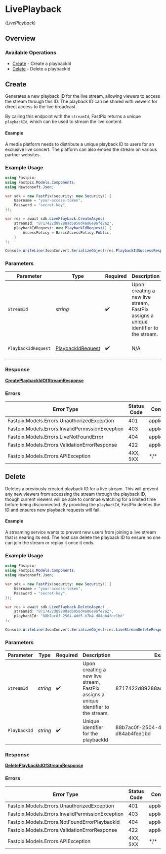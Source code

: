 # LivePlayback
(*LivePlayback*)

## Overview

### Available Operations

* [Create](#create) - Create a playbackId
* [Delete](#delete) - Delete a playbackId

## Create

Generates a new playback ID for the live stream, allowing viewers to access the stream through this ID. The playback ID can be shared with viewers for direct access to the live broadcast. 

  By calling this endpoint with the `streamId`, FastPix returns a unique `playbackId`, which can be used to stream the live content. 

  #### Example

  A media platform needs to distribute a unique playback ID to users for an exclusive live concert. The platform can also embed the stream on various partner websites.

### Example Usage

<!-- UsageSnippet language="csharp" operationID="create-playbackId-of-stream" method="post" path="/live/streams/{streamId}/playback-ids" -->
```csharp
using Fastpix;
using Fastpix.Models.Components;
using Newtonsoft.Json;

var sdk = new FastPix(security: new Security() {
    Username = "your-access-token",
    Password = "secret-key",
});

var res = await sdk.LivePlayback.CreateAsync(
    streamId: "8717422d89288ad5958d4a86e9afe2a2",
    playbackIdRequest: new PlaybackIdRequest() {
        AccessPolicy = BasicAccessPolicy.Public,
    }
);

Console.WriteLine(JsonConvert.SerializeObject(res.PlaybackIdSuccessResponse, Formatting.Indented) ?? "null");
```

### Parameters

| Parameter                                                                           | Type                                                                                | Required                                                                            | Description                                                                         | Example                                                                             |
| ----------------------------------------------------------------------------------- | ----------------------------------------------------------------------------------- | ----------------------------------------------------------------------------------- | ----------------------------------------------------------------------------------- | ----------------------------------------------------------------------------------- |
| `StreamId`                                                                          | *string*                                                                            | :heavy_check_mark:                                                                  | Upon creating a new live stream, FastPix assigns a unique identifier to the stream. | 8717422d89288ad5958d4a86e9afe2a2                                                    |
| `PlaybackIdRequest`                                                                 | [PlaybackIdRequest](../../Models/Components/PlaybackIdRequest.md)                   | :heavy_check_mark:                                                                  | N/A                                                                                 | {<br/>"accessPolicy": "public"<br/>}                                                |

### Response

**[CreatePlaybackIdOfStreamResponse](../../Models/Requests/CreatePlaybackIdOfStreamResponse.md)**

### Errors

| Error Type                                       | Status Code                                      | Content Type                                     |
| ------------------------------------------------ | ------------------------------------------------ | ------------------------------------------------ |
| Fastpix.Models.Errors.UnauthorizedException      | 401                                              | application/json                                 |
| Fastpix.Models.Errors.InvalidPermissionException | 403                                              | application/json                                 |
| Fastpix.Models.Errors.LiveNotFoundError          | 404                                              | application/json                                 |
| Fastpix.Models.Errors.ValidationErrorResponse    | 422                                              | application/json                                 |
| Fastpix.Models.Errors.APIException               | 4XX, 5XX                                         | \*/\*                                            |

## Delete

Deletes a previously created playback ID for a live stream. This will prevent any new viewers from accessing the stream through the playback ID, though current viewers will be able to continue watching for a limited time before being disconnected. By providing the `playbackId`, FastPix deletes the ID and ensures new playback requests will fail. 

#### Example
A streaming service wants to prevent new users from joining a live stream that is nearing its end. The host can delete the playback ID to ensure no one can join the stream or replay it once it ends.

### Example Usage

<!-- UsageSnippet language="csharp" operationID="delete-playbackId-of-stream" method="delete" path="/live/streams/{streamId}/playback-ids" -->
```csharp
using Fastpix;
using Fastpix.Models.Components;
using Newtonsoft.Json;

var sdk = new FastPix(security: new Security() {
    Username = "your-access-token",
    Password = "secret-key",
});

var res = await sdk.LivePlayback.DeleteAsync(
    streamId: "8717422d89288ad5958d4a86e9afe2a2",
    playbackId: "88b7ac0f-2504-4dd5-b7b4-d84ab4fee1bd"
);

Console.WriteLine(JsonConvert.SerializeObject(res.LiveStreamDeleteResponse, Formatting.Indented) ?? "null");
```

### Parameters

| Parameter                                                                           | Type                                                                                | Required                                                                            | Description                                                                         | Example                                                                             |
| ----------------------------------------------------------------------------------- | ----------------------------------------------------------------------------------- | ----------------------------------------------------------------------------------- | ----------------------------------------------------------------------------------- | ----------------------------------------------------------------------------------- |
| `StreamId`                                                                          | *string*                                                                            | :heavy_check_mark:                                                                  | Upon creating a new live stream, FastPix assigns a unique identifier to the stream. | 8717422d89288ad5958d4a86e9afe2a2                                                    |
| `PlaybackId`                                                                        | *string*                                                                            | :heavy_check_mark:                                                                  | Unique identifier for the playbackId                                                | 88b7ac0f-2504-4dd5-b7b4-d84ab4fee1bd                                                |

### Response

**[DeletePlaybackIdOfStreamResponse](../../Models/Requests/DeletePlaybackIdOfStreamResponse.md)**

### Errors

| Error Type                                       | Status Code                                      | Content Type                                     |
| ------------------------------------------------ | ------------------------------------------------ | ------------------------------------------------ |
| Fastpix.Models.Errors.UnauthorizedException      | 401                                              | application/json                                 |
| Fastpix.Models.Errors.InvalidPermissionException | 403                                              | application/json                                 |
| Fastpix.Models.Errors.NotFoundErrorPlaybackId    | 404                                              | application/json                                 |
| Fastpix.Models.Errors.ValidationErrorResponse    | 422                                              | application/json                                 |
| Fastpix.Models.Errors.APIException               | 4XX, 5XX                                         | \*/\*                                            |